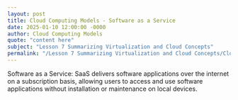 ```yaml
---
layout: post
title: Cloud Computing Models - Software as a Service
date: 2025-01-10 12:00:00 -0000
author: Cloud Computing Models
quote: "content here"
subject: "Lesson 7 Summarizing Virtualization and Cloud Concepts"
permalink: "/Lesson 7 Summarizing Virtualization and Cloud Concepts/Cloud Computing Models/Cloud Computing Models - Software as a Service"
---
```


Software as a Service: SaaS delivers software applications over the internet on a subscription basis, allowing users to access and use software applications without installation or maintenance on local devices.
